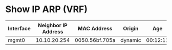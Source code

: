 
# Show IP ARP (VRF)
| Interface | Neighbor IP Address | MAC Address | Origin | Age |
| --------- | ------------------- | ----------- | ------ | --- |
| mgmt0 | 10.10.20.254 | 0050.56bf.705a | dynamic | 00:12:11 |